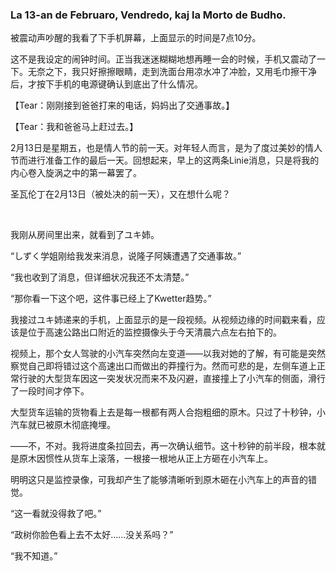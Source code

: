 ### La 13-an de Februaro, Vendredo, kaj la Morto de Budho.

被震动声吵醒的我看了下手机屏幕，上面显示的时间是7点10分。

这不是我设定的闹钟时间。正当我迷迷糊糊地想再睡一会的时候，手机又震动了一下。无奈之下，我只好擦擦眼睛，走到洗面台用凉水冲了冲脸，又用毛巾擦干净后，才按下手机的电源键确认到底出了什么情况。

【Tear：刚刚接到爸爸打来的电话，妈妈出了交通事故。】

【Tear：我和爸爸马上赶过去。】

2月13日是星期五，也是情人节的前一天。对年轻人而言，是为了度过美妙的情人节而进行准备工作的最后一天。回想起来，早上的这两条Linie消息，只是将我的内心卷入旋涡之中的第一幕罢了。

圣瓦伦丁在2月13日（被处决的前一天），又在想什么呢？

&emsp;

我刚从房间里出来，就看到了ユキ姉。

“しずく学姐刚给我发来消息，说隆子阿姨遭遇了交通事故。”

“我也收到了消息，但详细状况我还不太清楚。”

“那你看一下这个吧，这件事已经上了Kwetter趋势。”

我接过ユキ姉递来的手机，上面显示的是一段视频。从视频边缘的时间戳来看，应该是位于高速公路出口附近的监控摄像头于今天清晨六点左右拍下的。

视频上，那个女人驾驶的小汽车突然向左变道——以我对她的了解，有可能是突然察觉自己即将错过这个高速出口而做出的莽撞行为。然而可悲的是，左侧车道上正常行驶的大型货车因这一突发状况而来不及闪避，直接撞上了小汽车的侧面，滑行了一段时间才停下。

大型货车运输的货物看上去是每一根都有两人合抱粗细的原木。只过了十秒钟，小汽车就已被原木彻底掩埋。

——不，不对。我将进度条拉回去，再一次确认细节。这十秒钟的前半段，根本就是原木因惯性从货车上滚落，一根接一根地从正上方砸在小汽车上。

明明这只是监控录像，可我却产生了能够清晰听到原木砸在小汽车上的声音的错觉。

“这一看就没得救了吧。”

“政树你脸色看上去不太好……没关系吗？”

“我不知道。”


